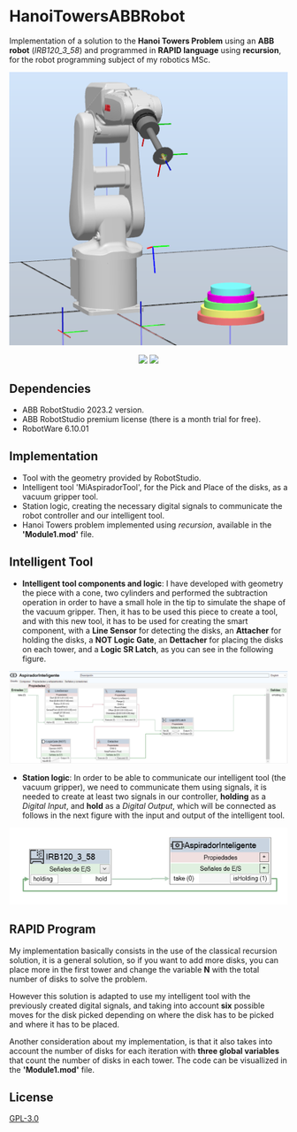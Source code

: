# HanoiTowersABBRobot

Implementation of a solution to the **Hanoi Towers Problem** using an **ABB robot** (*IRB120_3_58*) and programmed in **RAPID language** using **recursion**, for the robot programming subject of my robotics MSc.

<p align="center">
  <img src="https://github.com/asierzd/HanoiTowersABBRobot/blob/main/imgs/HanoiTowers.png" alt="Hanoi Towers model">
</p>

<p align="center">
  <img src="https://img.shields.io/github/license/asierzd/HanoiTowersABBRobot?label=License&style=for-the-badge&color=yellow" href="https://opensource.org/license/gpl-3-0/"/>
  <img src="https://img.shields.io/github/languages/top/asierzd/HanoiTowersABBRobot?style=for-the-badge&color=green"/>
</p>

## Dependencies
- ABB RobotStudio 2023.2 version.
- ABB RobotStudio premium license (there is a month trial for free).
- RobotWare 6.10.01

## Implementation
- Tool with the geometry provided by RobotStudio.
- Intelligent tool 'MiAspiradorTool', for the Pick and Place of the disks, as a vacuum gripper tool.
- Station logic, creating the necessary digital signals to communicate the robot controller and our intelligent tool. 
- Hanoi Towers problem implemented using *recursion*, available in the **'Module1.mod'** file.

## Intelligent Tool

- **Intelligent tool components and logic**: I have developed with geometry the piece with a cone, two cylinders and performed the subtraction operation in order to have a small hole in the tip to simulate the shape of the vacuum gripper. Then, it has to be used this piece to create a tool, and with this new tool, it has to be used for creating the smart component, with a **Line Sensor** for detecting the disks, an **Attacher** for holding the disks, a **NOT Logic Gate**, an **Dettacher** for placing the disks on each tower, and a **Logic SR Latch**, as you can see in the following figure.

<p align="center">
  <img src="https://github.com/asierzd/HanoiTowersABBRobot/blob/main/imgs/IntelligentToolPickAndPlace.png" alt="Intelligent Tool">
</p>

- **Station logic**: In order to be able to communicate our intelligent tool (the vacuum gripper), we need to communicate them using signals, it is needed to create at least two signals in our controller, **holding** as a *Digital Input*, and **hold** as a *Digital Output*, which will be connected as follows in the next figure with the input and output of the intelligent tool.

<p align="center">
  <img src="https://github.com/asierzd/HanoiTowersABBRobot/blob/main/imgs/StationLogic.png" alt="Station Logic">
</p>

## RAPID Program

My implementation basically consists in the use of the classical recursion solution, it is a general solution, so if you want to add more disks, you can place more in the first tower and change the variable **N** with the total number of disks to solve the problem. 

However this solution is adapted to use my intelligent tool with the previously created digital signals, and taking into account **six** possible moves for the disk picked depending on where the disk has to be picked and where it has to be placed. 

Another consideration about my implementation, is that it also takes into account the number of disks for each iteration with **three global variables** that count the number of disks in each tower. The code can be visuallized in the **'Module1.mod'** file.

## License
[GPL-3.0](https://www.gnu.org/licenses/gpl-3.0.html)
